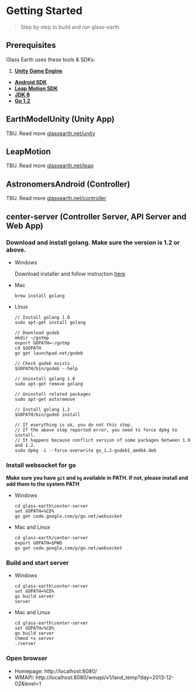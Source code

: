 # Getting Started

> Step by step to build and run glass-earth

## Prerequisites

Glass Earth uses these tools & SDKs:

1. **[Unity Game Engine](https://unity3d.com/)**
* **[Android SDK](http://developer.android.com/sdk)**
* **[Leap Motion SDK](https://www.leapmotion.com/developers)**
* **[JDK 8](http://www.oracle.com/technetwork/java/javase)**
* **[Go 1.2](http://golang.org)**

## EarthModelUnity (Unity App)

TBU. Read more [glassearth.net/unity](http://glassearth.net/unity)

## LeapMotion

TBU. Read more [glassearth.net/leap](http://glassearth.net/leap)

## AstronomersAndroid (Controller)

TBU. Read more [glassearth.net/controller](http://glassearth.net/controller)

## center-server (Controller Server, API Server and Web App)

### Download and install golang. Make sure the version is 1.2 or above.

* Windows

  Download installer and follow instruction [here](https://code.google.com/p/go/downloads/list)

* Mac

  ```
  brew install golang
  ```

* Linux

  ```
  // Install golang 1.0
  sudo apt-get install golang

  // Download godeb
  mkdir ~/gotmp
  export GOPATH=~/gotmp
  cd $GOPATH
  go get launchpad.net/godeb

  // Check godeb exists
  $GOPATH/bin/godeb --help

  // Uninstall golang 1.0
  sudo apt-get remove golang

  // Uninstall related packages
  sudo apt-get autoremove

  // Install golang 1.2
  $GOPATH/bin/godeb install

  // If everything is ok, you do not this step.
  // If the above step reported error, you need to force dpkg to install.
  // It happens because conflict version of some packages between 1.0 and 1.2.
  sudo dpkg -i --force-overwrite go_1.2-godeb1_amd64.deb
  ```

### Install websocket for go

**Make sure you have `git` and `hg` available in PATH. If not, please install and add them to the system PATH**

* Windows

  ```
  cd glass-earth\center-server
  set GOPATH=%CD%
  go get code.google.com/p/go.net/websocket
  ```

* Mac and Linux

  ```
  cd glass-earth/center-server
  export GOPATH=$PWD
  go get code.google.com/p/go.net/websocket
  ```

### Build and start server

* Windows

  ```
  cd glass-earth\center-server
  set GOPATH=%CD%
  go build server
  server
  ```

* Mac and Linux

  ```
  cd glass-earth\center-server
  set GOPATH=%CD%
  go build server
  chmod +x server
  ./server
  ```

### Open browser

* Homepage: http://localhost:8080/
* WMAPI: http://localhost:8080/wmapi/v1/land_temp?day=2013-12-02&level=1
